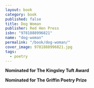 ```yaml
---
layout: book
category: book
published: false
title: Dog Woman
publisher: Red Hen Press
isbn: "9781888996821"
name: "dog-woman"
permalink: "/book/dog-woman/"
cover_image: 9781888996821.jpg
tags: 
  - poetry
---
```


**Nominated for The Kingsley Tuft Award**

**Nominated for The Griffin Poetry Prize**